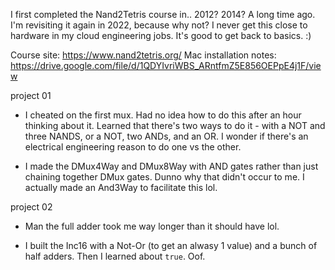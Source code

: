I first completed the Nand2Tetris course in.. 2012? 2014? A long time ago. I'm revisiting it again in 2022, because why not? I never get this close to hardware in my cloud engineering jobs. It's good to get back to basics. :)

Course site: https://www.nand2tetris.org/
Mac installation notes: https://drive.google.com/file/d/1QDYIvriWBS_ARntfmZ5E856OEPpE4j1F/view

project 01

- I cheated on the first mux. Had no idea how to do this after an hour thinking about it. Learned that there's two ways to do it - with a NOT and three NANDS, or a NOT, two ANDs, and an OR. I wonder if there's an electrical engineering reason to do one vs the other.

- I made the DMux4Way and DMux8Way with AND gates rather than just chaining together DMux gates. Dunno why that didn't occur to me. I actually made an And3Way to facilitate this lol.

project 02

- Man the full adder took me way longer than it should have lol.

- I built the Inc16 with a Not-Or (to get an alwasy 1 value) and a bunch of half adders. Then I learned about `true`. Oof.

